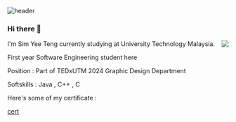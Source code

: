 ![header](https://github.com/simyeeteng/simyeeteng/assets/148403179/cc8ebef7-ea82-414d-8e4b-ab5e30dc8d0e)
### Hi there 👋
<img src = "https://github.com/simyeeteng/simyeeteng/assets/148403179/3f91b833-700a-4cf2-b100-1dd0310e4bd6" align = "right" pixel = "100" />
<p>I'm Sim Yee Teng currently studying at University Technology Malaysia.
<p>First year Software Engineering student here</p>
<p></p>Position : Part of TEDxUTM 2024 Graphic Design Department</p>
<p>Softskills : Java , C++ , C</p>
<p>Here's some of my certificate : </p>
<a href = "https://github.com/simyeeteng/simyeeteng/files/13365371/sijil.emas.gimrama.pdf ">cert</a>


<!--
**simyeeteng/simyeeteng** is a ✨ _special_ ✨ repository because its `README.md` (this file) appears on your GitHub profile.

Here are some ideas to get you started:

- 🔭 I’m currently working on ...
- 🌱 I’m currently learning ...
- 👯 I’m looking to collaborate on ...
- 🤔 I’m looking for help with ...
- 💬 Ask me about ...
- 📫 How to reach me: ...
- 😄 Pronouns: ...
- ⚡ Fun fact: ...
-->

